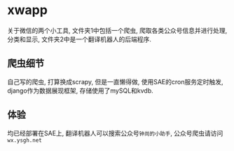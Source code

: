 xwapp
=========
关于微信的两个小工具, 文件夹1中包括一个爬虫, 爬取各类公众号信息并进行处理, 分类和显示, 文件夹2中是一个翻译机器人的后端程序.

爬虫细节
---------
自己写的爬虫, 打算换成scrapy, 但是一直懒得做, 使用SAE的cron服务定时触发, django作为数据展现框架, 存储使用了mySQL和kvdb.

体验
---------
均已经部署在SAE上, 翻译机器人可以搜索公众号`钟尚的小助手`, 公众号爬虫请访问`wx.ysgh.net`
